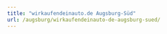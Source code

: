 ```yaml
---
title: "wirkaufendeinauto.de Augsburg-Süd"
url: /augsburg/wirkaufendeinauto-de-augsburg-sued/
---
```

